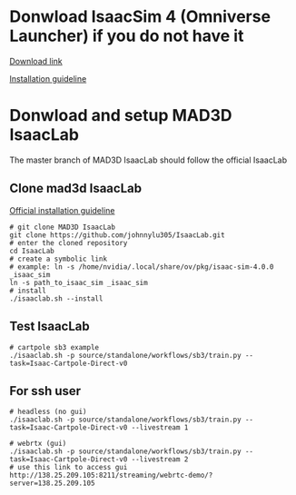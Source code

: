 # Donwload IsaacSim 4 (Omniverse Launcher) if you do not have it
[Download link](https://www.nvidia.com/en-us/omniverse/download/) 

[Installation guideline](https://docs.omniverse.nvidia.com/isaacsim/latest/installation/install_workstation.html)


# Donwload and setup MAD3D IsaacLab 
The master branch of MAD3D IsaacLab should follow the official IsaacLab
## Clone mad3d IsaacLab
[Official installation guideline](https://isaac-sim.github.io/IsaacLab/source/setup/installation/binaries_installation.html)
```
# git clone MAD3D IsaacLab
git clone https://github.com/johnnylu305/IsaacLab.git
# enter the cloned repository
cd IsaacLab
# create a symbolic link
# example: ln -s /home/nvidia/.local/share/ov/pkg/isaac-sim-4.0.0 _isaac_sim
ln -s path_to_isaac_sim _isaac_sim
# install
./isaaclab.sh --install
```
## Test IsaacLab
```
# cartpole sb3 example
./isaaclab.sh -p source/standalone/workflows/sb3/train.py --task=Isaac-Cartpole-Direct-v0
```
## For ssh user
```
# headless (no gui)
./isaaclab.sh -p source/standalone/workflows/sb3/train.py --task=Isaac-Cartpole-Direct-v0 --livestream 1

# webrtx (gui)
./isaaclab.sh -p source/standalone/workflows/sb3/train.py --task=Isaac-Cartpole-Direct-v0 --livestream 2
# use this link to access gui
http://138.25.209.105:8211/streaming/webrtc-demo/?server=138.25.209.105
```
